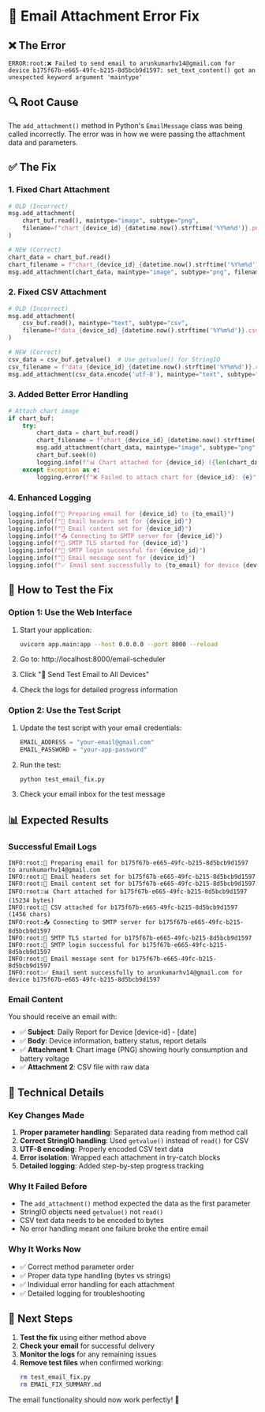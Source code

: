 # 🔧 Email Attachment Error Fix

## ❌ **The Error**
```
ERROR:root:❌ Failed to send email to arunkumarhv14@gmail.com for device b175f67b-e665-49fc-b215-8d5bcb9d1597: set_text_content() got an unexpected keyword argument 'maintype'
```

## 🔍 **Root Cause**
The `add_attachment()` method in Python's `EmailMessage` class was being called incorrectly. The error was in how we were passing the attachment data and parameters.

## ✅ **The Fix**

### **1. Fixed Chart Attachment**
```python
# OLD (Incorrect)
msg.add_attachment(
    chart_buf.read(), maintype="image", subtype="png", 
    filename=f"chart_{device_id}_{datetime.now().strftime('%Y%m%d')}.png"
)

# NEW (Correct)
chart_data = chart_buf.read()
chart_filename = f"chart_{device_id}_{datetime.now().strftime('%Y%m%d')}.png"
msg.add_attachment(chart_data, maintype="image", subtype="png", filename=chart_filename)
```

### **2. Fixed CSV Attachment**
```python
# OLD (Incorrect)
msg.add_attachment(
    csv_buf.read(), maintype="text", subtype="csv", 
    filename=f"data_{device_id}_{datetime.now().strftime('%Y%m%d')}.csv"
)

# NEW (Correct)
csv_data = csv_buf.getvalue()  # Use getvalue() for StringIO
csv_filename = f"data_{device_id}_{datetime.now().strftime('%Y%m%d')}.csv"
msg.add_attachment(csv_data.encode('utf-8'), maintype="text", subtype="csv", filename=csv_filename)
```

### **3. Added Better Error Handling**
```python
# Attach chart image
if chart_buf:
    try:
        chart_data = chart_buf.read()
        chart_filename = f"chart_{device_id}_{datetime.now().strftime('%Y%m%d')}.png"
        msg.add_attachment(chart_data, maintype="image", subtype="png", filename=chart_filename)
        chart_buf.seek(0)
        logging.info(f"📊 Chart attached for {device_id} ({len(chart_data)} bytes)")
    except Exception as e:
        logging.error(f"❌ Failed to attach chart for {device_id}: {e}")
```

### **4. Enhanced Logging**
```python
logging.info(f"📧 Preparing email for {device_id} to {to_email}")
logging.info(f"📧 Email headers set for {device_id}")
logging.info(f"📧 Email content set for {device_id}")
logging.info(f"📤 Connecting to SMTP server for {device_id}")
logging.info(f"🔐 SMTP TLS started for {device_id}")
logging.info(f"🔑 SMTP login successful for {device_id}")
logging.info(f"📨 Email message sent for {device_id}")
logging.info(f"✅ Email sent successfully to {to_email} for device {device_id}")
```

## 🧪 **How to Test the Fix**

### **Option 1: Use the Web Interface**
1. Start your application:
   ```bash
   uvicorn app.main:app --host 0.0.0.0 --port 8000 --reload
   ```

2. Go to: http://localhost:8000/email-scheduler

3. Click "📧 Send Test Email to All Devices"

4. Check the logs for detailed progress information

### **Option 2: Use the Test Script**
1. Update the test script with your email credentials:
   ```python
   EMAIL_ADDRESS = "your-email@gmail.com"
   EMAIL_PASSWORD = "your-app-password"
   ```

2. Run the test:
   ```bash
   python test_email_fix.py
   ```

3. Check your email inbox for the test message

## 📊 **Expected Results**

### **Successful Email Logs**
```
INFO:root:📧 Preparing email for b175f67b-e665-49fc-b215-8d5bcb9d1597 to arunkumarhv14@gmail.com
INFO:root:📧 Email headers set for b175f67b-e665-49fc-b215-8d5bcb9d1597
INFO:root:📧 Email content set for b175f67b-e665-49fc-b215-8d5bcb9d1597
INFO:root:📊 Chart attached for b175f67b-e665-49fc-b215-8d5bcb9d1597 (15234 bytes)
INFO:root:📄 CSV attached for b175f67b-e665-49fc-b215-8d5bcb9d1597 (1456 chars)
INFO:root:📤 Connecting to SMTP server for b175f67b-e665-49fc-b215-8d5bcb9d1597
INFO:root:🔐 SMTP TLS started for b175f67b-e665-49fc-b215-8d5bcb9d1597
INFO:root:🔑 SMTP login successful for b175f67b-e665-49fc-b215-8d5bcb9d1597
INFO:root:📨 Email message sent for b175f67b-e665-49fc-b215-8d5bcb9d1597
INFO:root:✅ Email sent successfully to arunkumarhv14@gmail.com for device b175f67b-e665-49fc-b215-8d5bcb9d1597
```

### **Email Content**
You should receive an email with:
- ✅ **Subject**: Daily Report for Device [device-id] - [date]
- ✅ **Body**: Device information, battery status, report details
- ✅ **Attachment 1**: Chart image (PNG) showing hourly consumption and battery voltage
- ✅ **Attachment 2**: CSV file with raw data

## 🔧 **Technical Details**

### **Key Changes Made**
1. **Proper parameter handling**: Separated data reading from method call
2. **Correct StringIO handling**: Used `getvalue()` instead of `read()` for CSV
3. **UTF-8 encoding**: Properly encoded CSV text data
4. **Error isolation**: Wrapped each attachment in try-catch blocks
5. **Detailed logging**: Added step-by-step progress tracking

### **Why It Failed Before**
- The `add_attachment()` method expected the data as the first parameter
- StringIO objects need `getvalue()` not `read()`
- CSV text data needs to be encoded to bytes
- No error handling meant one failure broke the entire email

### **Why It Works Now**
- ✅ Correct method parameter order
- ✅ Proper data type handling (bytes vs strings)
- ✅ Individual error handling for each attachment
- ✅ Detailed logging for troubleshooting

## 🎯 **Next Steps**

1. **Test the fix** using either method above
2. **Check your email** for successful delivery
3. **Monitor the logs** for any remaining issues
4. **Remove test files** when confirmed working:
   ```bash
   rm test_email_fix.py
   rm EMAIL_FIX_SUMMARY.md
   ```

The email functionality should now work perfectly! 🎉
